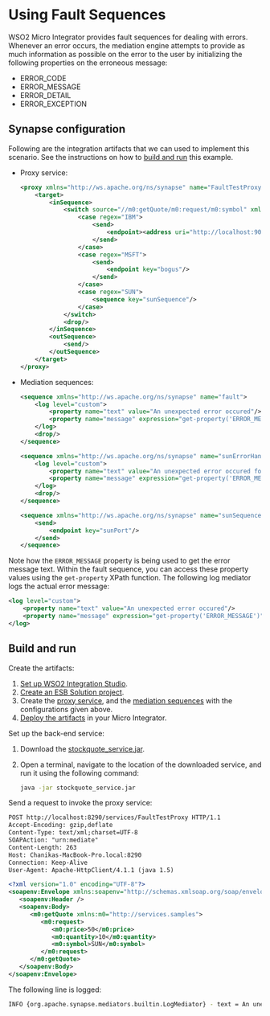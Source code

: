 # Using Fault Sequences 
WSO2 Micro Integrator provides fault sequences for dealing with errors. Whenever an error occurs, the mediation engine attempts to provide as much information as possible on the error to the user by initializing the following properties on the erroneous message:

-	ERROR_CODE
-   ERROR_MESSAGE
-   ERROR_DETAIL
-   ERROR_EXCEPTION

## Synapse configuration
Following are the integration artifacts that we can used to implement this scenario. See the instructions on how to [build and run](#build-and-run) this example.

-   Proxy service:
    ```xml
    <proxy xmlns="http://ws.apache.org/ns/synapse" name="FaultTestProxy" startOnLoad="true" transports="http https">
        <target>
            <inSequence>
                <switch source="//m0:getQuote/m0:request/m0:symbol" xmlns:m0="http://services.samples">
                    <case regex="IBM">
                        <send>
                            <endpoint><address uri="http://localhost:9000/services/SimpleStockQuoteService"/></endpoint>
                        </send>
                    </case>
                    <case regex="MSFT">
                        <send>
                            <endpoint key="bogus"/>
                        </send>
                    </case>
                    <case regex="SUN">
                        <sequence key="sunSequence"/>
                    </case>
                </switch>
                <drop/>
            </inSequence>
            <outSequence>
                <send/>
            </outSequence>
        </target>
    </proxy>
    ```
    
-   Mediation sequences:

    ```xml tab='Fault Sequence'
    <sequence xmlns="http://ws.apache.org/ns/synapse" name="fault">
        <log level="custom">
            <property name="text" value="An unexpected error occured"/>
            <property name="message" expression="get-property('ERROR_MESSAGE')"/>
        </log>
        <drop/>
    </sequence>
    ```

    ```xml tab='Error Handling Sequence with Logs'
    <sequence xmlns="http://ws.apache.org/ns/synapse" name="sunErrorHandler">
        <log level="custom">
            <property name="text" value="An unexpected error occured for stock SUN"/>
            <property name="message" expression="get-property('ERROR_MESSAGE')"/>
        </log>
        <drop/>
    </sequence>
    ```

    ```xml tab='Error Handling Sequence'
    <sequence xmlns="http://ws.apache.org/ns/synapse" name="sunSequence" onError="sunErrorHandler">
        <send>
            <endpoint key="sunPort"/>
        </send>
    </sequence>
    ```

Note how the `ERROR_MESSAGE` property is being used to get the error message text. Within the fault sequence, you can access these property values using
the `get-property` XPath function. The following log mediator logs the actual error message:

```xml
<log level="custom">  
    <property name="text" value="An unexpected error occured"/>
    <property name="message" expression="get-property('ERROR_MESSAGE')"/>
</log>
``` 

## Build and run

Create the artifacts:

1. [Set up WSO2 Integration Studio](../../../../develop/installing-WSO2-Integration-Studio).
2. [Create an ESB Solution project](../../../../develop/creating-projects/#esb-config-project).
3. Create the [proxy service](../../../../develop/creating-artifacts/creating-a-proxy-service), and the [mediation sequences](../../../../develop/creating-artifacts/creating-reusable-sequences) with the configurations given above.
4. [Deploy the artifacts](../../../../develop/deploy-and-run) in your Micro Integrator.

Set up the back-end service:

1. Download the [stockquote_service.jar](https://github.com/wso2-docs/WSO2_EI/blob/master/Back-End-Service/stockquote_service.jar).
2. Open a terminal, navigate to the location of the downloaded service, and run it using the following command:

    ```bash
    java -jar stockquote_service.jar
    ```

Send a request to invoke the proxy service:
```xml
POST http://localhost:8290/services/FaultTestProxy HTTP/1.1
Accept-Encoding: gzip,deflate
Content-Type: text/xml;charset=UTF-8
SOAPAction: "urn:mediate"
Content-Length: 263
Host: Chanikas-MacBook-Pro.local:8290
Connection: Keep-Alive
User-Agent: Apache-HttpClient/4.1.1 (java 1.5)

<?xml version="1.0" encoding="UTF-8"?>
<soapenv:Envelope xmlns:soapenv="http://schemas.xmlsoap.org/soap/envelope/">
   <soapenv:Header />
   <soapenv:Body>
      <m0:getQuote xmlns:m0="http://services.samples">
         <m0:request>
            <m0:price>50</m0:price>
            <m0:quantity>10</m0:quantity>
            <m0:symbol>SUN</m0:symbol>
         </m0:request>
      </m0:getQuote>
   </soapenv:Body>
</soapenv:Envelope>
```

The following line is logged:
```bash
INFO {org.apache.synapse.mediators.builtin.LogMediator} - text = An unexpected error occured for stock SUN, message = Couldn't find the endpoint with the key : sunPort
```